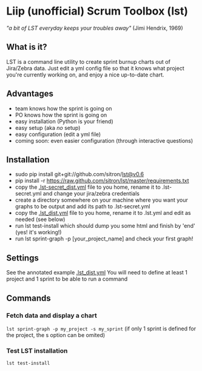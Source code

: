 # Liip (unofficial) Scrum Toolbox (lst)
<cite>"a bit of LST everyday keeps your troubles away"</cite> (Jimi Hendrix, 1969)

## What is it?
LST is a command line utility to create sprint burnup charts out of Jira/Zebra data. 
Just edit a yml config file so that it knows what project you're currently working on, and enjoy a nice up-to-date chart.

## Advantages
* team knows how the sprint is going on
* PO knows how the sprint is going on
* easy installation (Python is your friend)
* easy setup (aka _no_ setup)
* easy configuration (edit a yml file)
* coming soon: even easier configuration (through interactive questions)

## Installation
* sudo pip install git+git://github.com/sitron/lst@v0.6
* pip install -r https://raw.github.com/sitron/lst/master/requirements.txt
* copy the [.lst-secret_dist.yml](lst/blob/master/.lst-secret_dist.yml) file to you home, rename it to .lst-secret.yml and change your jira/zebra credentials
* create a directory somewhere on your machine where you want your graphs to be output and add its path to .lst-secret.yml 
* copy the [.lst_dist.yml](lst/blob/master/.lst_dist.yml) file to you home, rename it to .lst.yml and edit as needed (see below)
* run lst test-install which should dump you some html and finish by 'end' (yes! it's working!)
* run lst sprint-graph -p [your_project_name] and check your first graph!

## Settings
See the annotated example [.lst_dist.yml](lst/blob/master/.lst_dist.yml)
You will need to define at least 1 project and 1 sprint to be able to run a command

## Commands
### Fetch data and display a chart
`lst sprint-graph -p my_project -s my_sprint` (if only 1 sprint is defined for the project, the s option can be omited)
### Test LST installation
`lst test-install`

